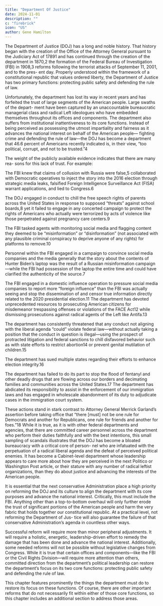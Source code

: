 ```yaml
---
title: "Department Of Justice"
date: 2024-11-01
description: ""
c: "firebrick"
icon: "US"
author: Gene Hamilton
---
```



The Department of Justice (DOJ) has a long and noble history. That history began with the creation of the Office of the Attorney General pursuant to the Judiciary Act of 17891 and has continued through the creation of the department in 1870,2 the formation of the Federal Bureau of Investigation (FBI) in 1908,3 reforms following the terrorist attacks of September 11, 2001, and to the pres- ent day. Properly understood within the framework of a constitutional republic that values ordered liberty, the Department of Justice has two primary functions: protecting public safety and defending the rule of law.

Unfortunately, the department has lost its way in recent years and has forfeited the trust of large segments of the American people. Large swaths of the depart- ment have been captured by an unaccountable bureaucratic managerial class and radical Left ideologues who have embedded themselves throughout its offices and components. The department also suffers from institutional inattentiveness to its core functions. Instead of being perceived as possessing the utmost impartiality and fairness as it advances the national interest on behalf of the American people— fighting crime and defending the rule of law—the DOJ has become a department that 46.6 percent of Americans recently indicated is, in their view, “too political, corrupt, and not to be trusted.”4

The weight of the publicly available evidence indicates that there are many rea-
sons for this lack of trust. For example:

The FBI knew that claims of collusion with Russia were false,5 collaborated with Democratic operatives to inject the story into the 2016 election through strategic media leaks, falsified Foreign Intelligence Surveillance Act (FISA) warrant applications, and lied
to Congress.6

The DOJ engaged in conduct to chill the free speech rights of parents across
the United States in response to supposed “threats” against school boards,8
yet it failed to engage in any concerted campaign to protect the rights
of Americans who actually were terrorized by acts of violence like those
perpetrated against pregnancy care centers.9

The FBI tasked agents with monitoring social media and flagging content
they deemed to be “misinformation” or “disinformation” (not associated
with any plausible criminal conspiracy to deprive anyone of any rights) for
platforms to remove.10


Personnel within the FBI engaged in a campaign to convince social media
companies and the media generally that the story about the contents
of Hunter Biden’s laptop was the result of a Russian misinformation
campaign—while the FBI had possession of the laptop the entire time and
could have clarified the authenticity of the source.7


The FBI engaged in a domestic influence operation to pressure social media
companies to report more “foreign influence” than the FBI was actually
seeing and stop the dissemination of and censor true information directly
related to the 2020 presidential election.11
The department has devoted unprecedented resources to prosecuting
American citizens for misdemeanor trespassing offenses or violations of the
FACE Act12 while dismissing prosecutions against radical agents of the Left
like Antifa.13

The department has consistently threatened that any conduct not aligning
with the liberal agenda “could” violate federal law—without actually taking
a position that the conduct in question is illegal—using the prospect of
protracted litigation and federal sanctions to chill disfavored behavior
such as with state efforts to restrict abortion14 or prevent genital mutilation
of children.15

The department has sued multiple states regarding their efforts to enhance
election integrity.16


The department has failed to do its part to stop the flood of fentanyl and
other deadly drugs that are flowing across our borders and decimating
families and communities across the United States.17
The department has abdicated its responsibility to assist in the enforcement
of our immigration laws and has engaged in wholescale abandonment of its
duty to adjudicate cases in the immigration court system.


These actions stand in stark contrast to Attorney General Merrick Garland’s
assertion before taking office that “there [must] not be one rule for Democrats and
another for Republicans, one rule for friends and another for foes.”18
While it is true, as it is with other federal departments and agencies, that there
are committed career personnel across the department who perform their duties
faithfully and with the best intentions, this small sampling of scandals illustrates
that the DOJ has become a bloated bureaucracy with a critical core of person-
nel who are infatuated with the perpetuation of a radical liberal agenda and the
defeat of perceived political enemies. It has become a Cabinet-level department
whose leadership appears to care more about how they are perceived in the next
Politico or Washington Post article, or their stature with any number of radical
leftist organizations, than they do about justice and advancing the interests of the
American people.

It is essential that the next conservative Administration place a high priority on
reforming the DOJ and its culture to align the department with its core purposes
and advance the national interest. Critically, this must include the FBI. Anything
other than a top-to-bottom overhaul will only further erode the trust of significant
portions of the American people and harm the very fabric that holds together our
constitutional republic. At a practical level, not reforming the Department of Jus-
tice will also guarantee the failure of that conservative Administration’s agenda
in countless other ways.

Successful reform will require more than minor peripheral adjustments. It
will require a holistic, energetic, leadership-driven effort to remedy the damage
that has been done and advance the national interest. Additionally, some needed
reforms will not be possible without legislative changes from Congress. While
it is true that certain offices and components—like the FBI or the Civil Rights
Division—will require more attention than others, committed direction from the
department’s political leadership can restore the department’s focus on its two
core functions: protecting public safety and defending the rule of law.

This chapter features prominently the things the department must do to restore
its focus on these functions. Of course, there are other important reforms that do
not necessarily fit within either of those core functions, so this chapter includes
an additional section to address those areas.
